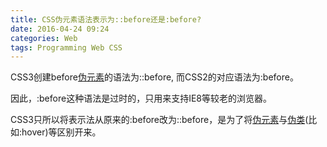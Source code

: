 ```yaml
---
title: CSS伪元素语法表示为::before还是:before?
date: 2016-04-24 09:24
categories: Web
tags: Programming Web CSS
---
```


CSS3创建before[伪元素](https://developer.mozilla.org/en/CSS/Pseudo-elements)的语法为::before, 而CSS2的对应语法为:before。

因此，:before这种语法是过时的，只用来支持IE8等较老的浏览器。

CSS3只所以将表示法从原来的:before改为::before，是为了将[伪元素](https://developer.mozilla.org/en/CSS/Pseudo-elements)与[伪类](https://developer.mozilla.org/en-US/docs/CSS/Pseudo-classes)(比如:hover)等区别开来。
